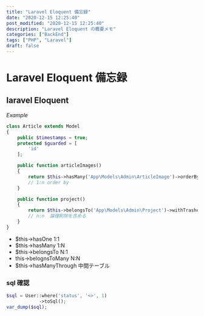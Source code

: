 ```yaml
---
title: "Laravel Eloquent 備忘録"
date: "2020-12-15 12:25:40"
post_modified: "2020-12-15 12:25:40"
description: "Laravel Eloquent の概要メモ"
categories: ["BackEnd"]
tags: ["PHP", "Laravel"]
draft: false
---
```


# Laravel Eloquent 備忘録

## laravel Eloquent

_Example_

```php
class Article extends Model
{
    public $timestamps = true;
    protected $guarded = [
        'id'
    ];

    public function articleImages()
    {
        return $this->hasMany('App\Models\Admin\ArticleImage')->orderBy('sort', 'asc');
        // 1:n order by
    }

    public function project()
    {
        return $this->belongsTo('App\Models\Admin\Project')->withTrashed();
        // n:n  論理削除を含める
    }
}
```

- \$this-\>hasOne 1:1
- \$this-\>hasMany 1:N
- \$this-\>belongsTo N:1
- this-\>belognsToMany N:N
- \$this-\>hasManyThrough 中間テーブル

### sql 確認

```php
$sql = User::where('status', '<>', 1)
            ->toSql();
var_dump($sql);
```
